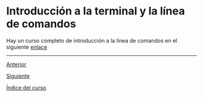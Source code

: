 # Introducción a la terminal y la línea de comandos

Hay un curso completo de introducción a la línea de comandos en el siguiente [enlace](../../../TerminalCourse/notes/Index.md)


---

[Anterior](./CodeEditors.md)

[Siguiente](../2_BasicCommands/CreatingRepo.md)

[Índice del curso](../Index.md)
